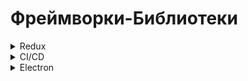# Фреймворки-Библиотеки

<details>
    <summary>Redux</summary>

_**Redux**_: это библиотека управления состоянием для JavaScript, основанная на паттерне Flux. Она часто используется в приложениях React для управления состоянием приложения.

_**Redux**_: помогает организовать данные приложения в единое хранилище (store) и определяет строгие правила того, как состояние может быть изменено. Состояние в Redux не может быть изменено напрямую; вместо этого, для его изменения необходимо создать и отправить действие (action). Затем специальная функция, называемая редюсер (reducer), обрабатывает это действие и вносит соответствующие изменения в состояние.

_**Redux**_: позволяет легко отслеживать и обновлять состояние приложения, делая его более предсказуемым и легким для отладки. Он широко используется в разработке веб-приложений на основе React, но может быть использован и с другими фреймворками или библиотеками JavaScript.

</details>

<details>
    <summary>CI/CD</summary>

_**CI/CD**_: CI/CD означает Continuous Integration (непрерывная интеграция) и Continuous Delivery (непрерывная доставка). Это практики разработки программного обеспечения, которые помогают автоматизировать процессы сборки, тестирования и развертывания приложений.

_**Continuous Integration (CI)**_: Это практика, при которой разработчики регулярно интегрируют свой код в общий репозиторий. После каждой интеграции происходит автоматическая сборка и запуск тестов для обеспечения того, что новый код не нарушает работу существующей кодовой базы. Цель CI - обнаружить и исправить ошибки как можно раньше в жизненном цикле разработки.

_**Continuous Delivery (CD)**_: Это практика, при которой код всегда готов к тому, чтобы быть развернутым в любой среде (тестовой, стейджинге, продакшн и т.д.). После успешного прохождения CI процесса, код автоматически разворачивается на предварительно настроенные среды для тестирования или показа заказчику. Цель CD - ускорить время доставки кода в продакшн и уменьшить риск внедрения изменений.

Сочетание CI/CD позволяет создавать, тестировать и доставлять программное обеспечение быстрее и с большей надежностью за счет автоматизации и ускорения процессов разработки, тестирования и развертывания.

_**Список инструментво**_:
Для реализации непрерывной интеграции (CI) и непрерывной доставки (CD) существует множество инструментов и сервисов. Вот несколько из них:

_**Jenkins**_: Jenkins является одним из наиболее популярных инструментов для настройки CI/CD пайплайнов. Он предоставляет множество плагинов и расширений для настройки и автоматизации процессов сборки, тестирования и развертывания.

_**GitLab CI/CD**_: GitLab предоставляет встроенные возможности для настройки CI/CD пайплайнов прямо внутри репозитория GitLab. Это позволяет разработчикам управлять кодом и процессом CI/CD в едином интерфейсе.

_**Travis CI**_: Travis CI предоставляет облачную платформу для непрерывной интеграции и доставки. Он интегрируется с GitHub и Bitbucket, автоматически запускает тесты после каждого коммита и может автоматически развертывать приложение.

Это лишь небольшой список инструментов, доступных для реализации CI/CD. Конечный выбор зависит от конкретных потребностей вашего проекта, предпочтений разработчиков и требований к интеграции с другими системами.

</details>

<details>
    <summary>Electron</summary>

_**Electron**_: это фреймворк для разработки кроссплатформенных настольных приложений с использованием веб-технологий, таких как HTML, CSS и JavaScript. Он позволяет создавать приложения, которые могут работать на операционных системах Windows, macOS и Linux, используя привычные для веб-разработчиков инструменты и языки программирования.

_**Основные цели Electron**_: 

_**Кроссплатформенность**_: Приложения, созданные с использованием Electron, могут быть запущены на различных операционных системах без изменений в исходном коде.

_**Использование веб-технологий**_: Разработчики могут использовать знакомые инструменты и технологии веб-разработки, такие как HTML, CSS и JavaScript, для создания настольных приложений.

_**Доступ к нативным ресурсам**_: Electron предоставляет API для взаимодействия с нативными ресурсами операционной системы, такими как файловая система, системные уведомления, работа с файлами и другие.

_**Обновления в реальном времени**_: Electron обеспечивает простой механизм для обновления приложений в реальном времени без необходимости повторной установки.

_**Широкое сообщество и поддержка**_: Популярность Electron привела к формированию активного сообщества разработчиков, что обеспечивает наличие множества расширений и библиотек.


Electron подходит для разработки разнообразных настольных приложений. Вот некоторые примеры типов приложений, которые можно создавать с использованием Electron:

_**Текстовые редакторы и IDE**_: Примером такого приложения является Visual Studio Code, который сам по себе построен на Electron.

_**Текстовые редакторы и IDE**_: Популярные мессенджеры, такие как Slack и Discord, также используют Electron.

_**Мультимедийные плееры**_: Электрон может быть использован для создания настольных приложений для воспроизведения аудио и видео файлов.

Примеры успешных приложений, построенных на Electron, включают такие как Visual Studio Code, Slack, Discord и многие другие.

</details>
